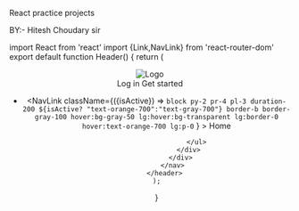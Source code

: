 React practice projects 

BY:- Hitesh Choudary sir


import React from 'react'
import {Link,NavLink} from 'react-router-dom'
export default function Header() {
    return (
        <header className="shadow sticky z-50 top-0">
            <nav className="bg-white border-gray-200 px-4 lg:px-6 py-2.5">
                <div className="flex flex-wrap justify-between items-center mx-auto max-w-screen-xl">
                    <Link to="/" className="flex items-center">
                        <img
                            src="https://alexharkness.com/wp-content/uploads/2020/06/logo-2.png"
                            className="mr-3 h-12"
                            alt="Logo"
                        />
                    </Link>
                    <div className="flex items-center lg:order-2">
                        <Link
                            to="#"
                            className="text-gray-800 hover:bg-gray-50 focus:ring-4 focus:ring-gray-300 font-medium rounded-lg text-sm px-4 lg:px-5 py-2 lg:py-2.5 mr-2 focus:outline-none"
                        >
                            Log in
                        </Link>
                        <Link
                            to="#"
                            className="text-white bg-orange-700 hover:bg-orange-800 focus:ring-4 focus:ring-orange-300 font-medium rounded-lg text-sm px-4 lg:px-5 py-2 lg:py-2.5 mr-2 focus:outline-none"
                        >
                            Get started
                        </Link>
                    </div>
                    <div
                        className="hidden justify-between items-center w-full lg:flex lg:w-auto lg:order-1"
                        id="mobile-menu-2"
                    >
                        <ul className="flex flex-col mt-4 font-medium lg:flex-row lg:space-x-8 lg:mt-0">
                            <li>
                                <NavLink
                                    className={({isActive}) =>
                                        `block py-2 pr-4 pl-3 duration-200 ${isActive? "text-orange-700":"text-gray-700"} border-b border-gray-100 hover:bg-gray-50 lg:hover:bg-transparent lg:border-0 hover:text-orange-700 lg:p-0`
                                    }
                                >
                                    Home
                                </NavLink>
                            </li>
                            
                            
                        </ul>
                    </div>
                </div>
            </nav>
        </header>
    );
}

